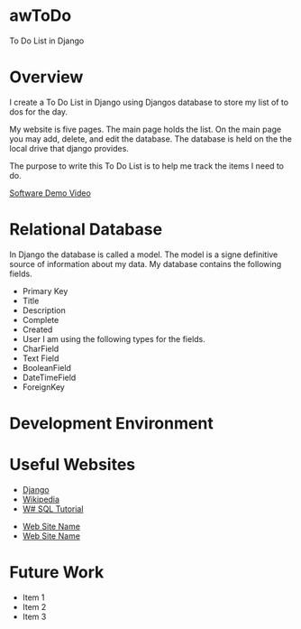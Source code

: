 # awToDo
To Do List in Django
# Overview

<!-- {Important!  Do not say in this section that this is college assignment.  Talk about what you are trying to accomplish as a software engineer to further your learning.} -->

I create a To Do List in Django using Djangos database to store my list of to dos for the day. 

<!-- {Provide a description the software that you wrote and how it integrates with a SQL Relational Database. Describe how to use your program.} -->

My website is five pages. The main page holds the list. On the main page you may add, delete, and edit the database. The database is held on the the local drive that django provides. 

<!-- {Describe your purpose for writing this software.} -->
The purpose to write this To Do List is to help me track the items I need to do. 

<!-- {Provide a link to your YouTube demonstration.  It should be a 4-5 minute demo of the software running, a walkthrough of the code, and a view of how created the Relational Database.} -->

[Software Demo Video]()

# Relational Database

<!-- {Describe the relational database you are using.}

{Describe the structure (tables) of the relational database that you created.} -->
In Django the database is called a model. The model is a signe definitive source of information about my data. My database contains the following fields. 
* Primary Key
* Title 
* Description
* Complete
* Created
* User
I am using the following types for the fields. 
* CharField
* Text Field
* BooleanField
* DateTimeField
* ForeignKey


# Development Environment

<!-- {Describe the tools that you used to develop the software}

{Describe the programming language that you used and any libraries.} -->


# Useful Websites
* [Django](https://docs.djangoproject.com/en/4.0/topics/db/)
* [Wikipedia](https://en.wikipedia.org/wiki/Relational_database)
* [W# SQL Tutorial](https://www.w3schools.com/sql/)

<!-- {Make a list of websites that you found helpful in this project} -->
* [Web Site Name](http://url.link.goes.here)
* [Web Site Name](http://url.link.goes.here)

# Future Work
<!-- 
{Make a list of things that you need to fix, improve, and add in the future.} -->
* Item 1
* Item 2
* Item 3
